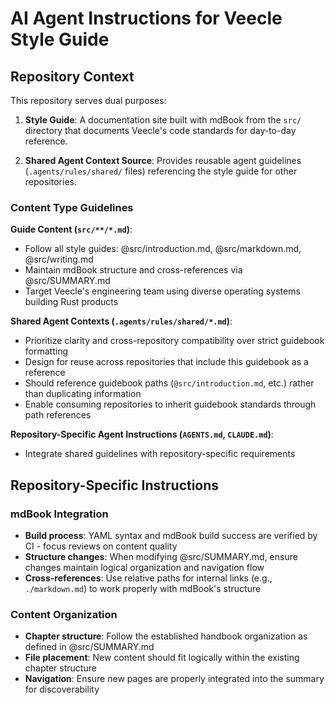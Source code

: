 # AI Agent Instructions for Veecle Style Guide

## Repository Context

This repository serves dual purposes:

1. **Style Guide**: A documentation site built with mdBook from the `src/` directory that documents Veecle's code standards for day-to-day reference.

2. **Shared Agent Context Source**: Provides reusable agent guidelines (`.agents/rules/shared/` files) referencing the style guide for other repositories.

### Content Type Guidelines

**Guide Content (`src/**/*.md`)**:
- Follow all style guides: @src/introduction.md, @src/markdown.md, @src/writing.md
- Maintain mdBook structure and cross-references via @src/SUMMARY.md
- Target Veecle's engineering team using diverse operating systems building Rust products

**Shared Agent Contexts (`.agents/rules/shared/*.md`)**:
- Prioritize clarity and cross-repository compatibility over strict guidebook formatting
- Design for reuse across repositories that include this guidebook as a reference
- Should reference guidebook paths (`@src/introduction.md`, etc.) rather than duplicating information
- Enable consuming repositories to inherit guidebook standards through path references

**Repository-Specific Agent Instructions (`AGENTS.md`, `CLAUDE.md`)**:
- Integrate shared guidelines with repository-specific requirements

## Repository-Specific Instructions

### mdBook Integration

- **Build process**: YAML syntax and mdBook build success are verified by CI - focus reviews on content quality
- **Structure changes**: When modifying @src/SUMMARY.md, ensure changes maintain logical organization and navigation flow
- **Cross-references**: Use relative paths for internal links (e.g., `./markdown.md`) to work properly with mdBook's structure

### Content Organization

- **Chapter structure**: Follow the established handbook organization as defined in @src/SUMMARY.md
- **File placement**: New content should fit logically within the existing chapter structure
- **Navigation**: Ensure new pages are properly integrated into the summary for discoverability
